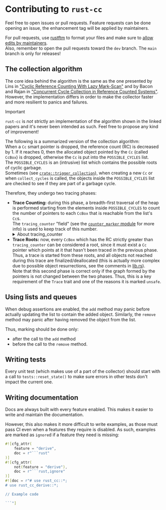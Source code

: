 # Contributing to `rust-cc`

Feel free to open issues or pull requests. Feature requests can be done opening an issue, the enhancement tag will be applied by maintainers.

For pull requests, use [rustftm](https://github.com/rust-lang/rustfmt) to format your files and make sure to
[allow edits by maintainers](https://docs.github.com/en/pull-requests/collaborating-with-pull-requests/working-with-forks/allowing-changes-to-a-pull-request-branch-created-from-a-fork).  
Also, remember to open the pull requests toward the `dev` branch. The `main` branch is only for releases!

## The collection algorithm

The core idea behind the algorithm is the same as the one presented by Lins in ["Cyclic Reference Counting With Lazy Mark-Scan"](https://kar.kent.ac.uk/22347/1/CyclicLin.pdf)
and by Bacon and Rajan in ["Concurrent Cycle Collection in Reference Counted Systems"](https://pages.cs.wisc.edu/~cymen/misc/interests/Bacon01Concurrent.pdf).  
However, the implementation differs in order to make the collector faster and more resilient to panics and failures.

> [!IMPORTANT]  
> `rust-cc` is *not* strictly an implementation of the algorithm shown in the linked papers and it's never been
> intended as such. Feel free to propose any kind of improvement!

The following is a summarized version of the collection algorithm:  
When a `Cc` smart pointer is dropped, the reference count (RC) is decreased by 1. If it reaches 0, then the allocated
object pointed by the `Cc` (called `CcBox`) is dropped, otherwise the `Cc` is put into the `POSSIBLE_CYCLES` list.  
The `POSSIBLE_CYCLES` is an (intrusive) list which contains the possible roots of cyclic garbage.  
Sometimes (see [`crate::trigger_collection`](./src/lib.rs)), when creating a new `Cc` or when `collect_cycles` is called,
the objects inside the `POSSIBLE_CYCLES` list are checked to see if they are part of a garbage cycle.

Therefore, they undergo two tracing phases:
- **Trace Counting:** during this phase, a breadth-first traversal of the heap is performed starting from the elements inside
  `POSSIBLE_CYCLES` to count the number of pointers to each `CcBox` that is reachable from the list's `Cc`s.  
  The `tracing_counter` "field" (see the [`counter_marker` module](./src/counter_marker.rs) for more info) is used to keep track of this number.
  <details>
  <summary>About tracing_counter</summary>
  <p>In the papers, Lins, Bacon and Rajan decrement the RC itself instead of using another counter. However, if during tracing there was a panic,
     it would be hard for `rust-cc` to restore the RC correctly. This is the reason for the choice of having another counter.
     The invariant regarding this second counter is that it must always be between 0 and RC (inclusively). 
  </p>
  </details>
- **Trace Roots:** now, every `CcBox` which has the RC strictly greater than `tracing_counter` can be considered a root,
  since it must exist a `Cc` pointer which points at it that hasn't been traced in the previous phase. Thus, a trace is started from these roots,
  and all objects not reached during this trace are finalized/deallocated (this is actually more complex due to possible
  object resurrections, see the comments in [lib.rs](./src/lib.rs)).  
  Note that this second phase is correct only if the graph formed by the pointers is not changed between the two phases. Thus,
  this is a key requirement of the `Trace` trait and one of the reasons it is marked `unsafe`.

## Using lists and queues

When debug assertions are enabled, the `add` method may panic before actually updating the list to contain the added object.
Similarly, the `remove` method may panic after having removed the object from the list.

Thus, marking should be done only:
  - after the call to the `add` method
  - before the call to the `remove` method.

## Writing tests

Every unit test (which makes use of a part of the collector) should start with a call to `tests::reset_state()` to make
sure errors in other tests don't impact the current one.

## Writing documentation

Docs are always built with every feature enabled. This makes it easier to write and maintain the documentation.

However, this also makes it more difficult to write examples, as those must pass CI even when a features they require is disabled.
As such, examples are marked as `ignore`d if a feature they need is missing:
```rust
#![cfg_attr(
    feature = "derive",
    doc = r"```rust"
)]
#![cfg_attr(
    not(feature = "derive"),
    doc = r"```rust,ignore"
)]
#![doc = r"# use rust_cc::*;
# use rust_cc_derive::*;

// Example code

```"]
```

